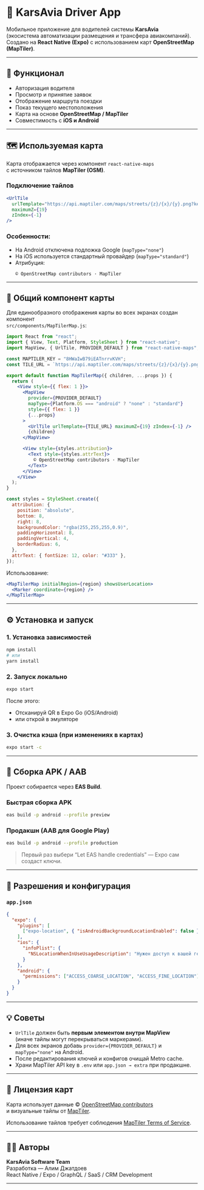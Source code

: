 # 🚖 KarsAvia Driver App

Мобильное приложение для водителей системы **KarsAvia**  
(экосистема автоматизации размещения и трансфера авиакомпаний).  
Создано на **React Native (Expo)** с использованием карт **OpenStreetMap (MapTiler)**.

---

## 📱 Функционал

- Авторизация водителя  
- Просмотр и принятие заявок  
- Отображение маршрута поездки  
- Показ текущего местоположения  
- Карта на основе **OpenStreetMap / MapTiler**  
- Совместимость с **iOS и Android**

---

## 🗺️ Используемая карта

Карта отображается через компонент `react-native-maps`  
с источником тайлов **MapTiler (OSM)**.

### Подключение тайлов
```jsx
<UrlTile
  urlTemplate="https://api.maptiler.com/maps/streets/{z}/{x}/{y}.png?key=8HWaIwB79iEATnrrvKVH"
  maximumZ={19}
  zIndex={-1}
/>
```

### Особенности:
- На Android отключена подложка Google (`mapType="none"`)
- На iOS используется стандартный провайдер (`mapType="standard"`)
- Атрибуция:
  ```
  © OpenStreetMap contributors · MapTiler
  ```

---

## 🧩 Общий компонент карты

Для единообразного отображения карты во всех экранах создан компонент  
`src/components/MapTilerMap.js`:

```jsx
import React from "react";
import { View, Text, Platform, StyleSheet } from "react-native";
import MapView, { UrlTile, PROVIDER_DEFAULT } from "react-native-maps";

const MAPTILER_KEY = "8HWaIwB79iEATnrrvKVH";
const TILE_URL = `https://api.maptiler.com/maps/streets/{z}/{x}/{y}.png?key=${MAPTILER_KEY}`;

export default function MapTilerMap({ children, ...props }) {
  return (
    <View style={{ flex: 1 }}>
      <MapView
        provider={PROVIDER_DEFAULT}
        mapType={Platform.OS === "android" ? "none" : "standard"}
        style={{ flex: 1 }}
        {...props}
      >
        <UrlTile urlTemplate={TILE_URL} maximumZ={19} zIndex={-1} />
        {children}
      </MapView>

      <View style={styles.attribution}>
        <Text style={styles.attrText}>
          © OpenStreetMap contributors · MapTiler
        </Text>
      </View>
    </View>
  );
}

const styles = StyleSheet.create({
  attribution: {
    position: "absolute",
    bottom: 8,
    right: 8,
    backgroundColor: "rgba(255,255,255,0.9)",
    paddingHorizontal: 8,
    paddingVertical: 4,
    borderRadius: 6,
  },
  attrText: { fontSize: 12, color: "#333" },
});
```

Использование:
```jsx
<MapTilerMap initialRegion={region} showsUserLocation>
  <Marker coordinate={region} />
</MapTilerMap>
```

---

## ⚙️ Установка и запуск

### 1. Установка зависимостей
```bash
npm install
# или
yarn install
```

### 2. Запуск локально
```bash
expo start
```
После этого:
- Отсканируй QR в Expo Go (iOS/Android)
- или открой в эмуляторе

### 3. Очистка кэша (при изменениях в картах)
```bash
expo start -c
```

---

## 🧱 Сборка APK / AAB

Проект собирается через **EAS Build**.

### Быстрая сборка APK
```bash
eas build -p android --profile preview
```

### Продакшн (AAB для Google Play)
```bash
eas build -p android --profile production
```

> Первый раз выбери “Let EAS handle credentials” — Expo сам создаст ключи.

---

## 🔐 Разрешения и конфигурация

### `app.json`
```json
{
  "expo": {
    "plugins": [
      ["expo-location", { "isAndroidBackgroundLocationEnabled": false }]
    ],
    "ios": {
      "infoPlist": {
        "NSLocationWhenInUseUsageDescription": "Нужен доступ к вашей геопозиции для показа карты рядом с вами."
      }
    },
    "android": {
      "permissions": ["ACCESS_COARSE_LOCATION", "ACCESS_FINE_LOCATION"]
    }
  }
}
```

---

## 💡 Советы

- `UrlTile` должен быть **первым элементом внутри MapView**  
  (иначе тайлы могут перекрываться маркерами).
- Для всех экранов добавь `provider={PROVIDER_DEFAULT}` и `mapType="none"` на Android.
- После редактирования ключей и конфигов очищай Metro cache.
- Храни MapTiler API key в `.env` или `app.json → extra` при продакшне.

---

## 🧭 Лицензия карт

Карта использует данные © [OpenStreetMap contributors](https://www.openstreetmap.org/copyright)  
и визуальные тайлы от [MapTiler](https://www.maptiler.com/).

Использование тайлов требует соблюдения [MapTiler Terms of Service](https://www.maptiler.com/terms/).

---

## 🧑‍💻 Авторы

**KarsAvia Software Team**  
Разработка — Алим Джатдоев  
React Native / Expo / GraphQL / SaaS / CRM Development

---
